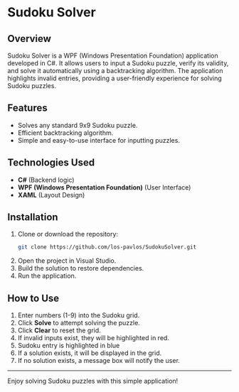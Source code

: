 # Sudoku Solver

## Overview
Sudoku Solver is a WPF (Windows Presentation Foundation) application developed in C#. It allows users to input a Sudoku puzzle, verify its validity, and solve it automatically using a backtracking algorithm. The application highlights invalid entries, providing a user-friendly experience for solving Sudoku puzzles.

## Features
- Solves any standard 9x9 Sudoku puzzle.
- Efficient backtracking algorithm.
- Simple and easy-to-use interface for inputting puzzles.

## Technologies Used
- **C#** (Backend logic)
- **WPF (Windows Presentation Foundation)** (User Interface)
- **XAML** (Layout Design)

## Installation
1. Clone or download the repository:
   ```sh
   git clone https://github.com/los-pavlos/SudokuSolver.git
   ```
2. Open the project in Visual Studio.
3. Build the solution to restore dependencies.
4. Run the application.

## How to Use
1. Enter numbers (1-9) into the Sudoku grid.
2. Click **Solve** to attempt solving the puzzle.
3. Click **Clear** to reset the grid.
4. If invalid inputs exist, they will be highlighted in red.
5. Sudoku entry is highlighted in blue
6. If a solution exists, it will be displayed in the grid.
7. If no solution exists, a message box will notify the user.

---
Enjoy solving Sudoku puzzles with this simple application!

